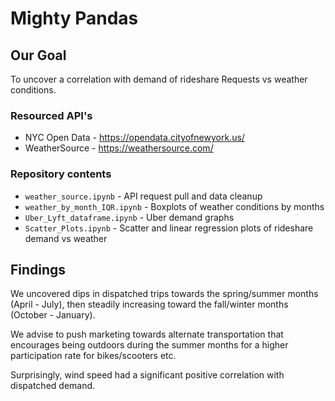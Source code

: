 # Mighty Pandas

## Our Goal

To uncover a correlation with demand of rideshare Requests vs weather conditions.

### Resourced API's

* NYC Open Data - https://opendata.cityofnewyork.us/
* WeatherSource - https://weathersource.com/

### Repository contents
* ```weather_source.ipynb``` - API request pull and data cleanup
* ```weather_by_month_IQR.ipynb``` - Boxplots of weather conditions by months
* ```Uber_Lyft_dataframe.ipynb``` - Uber demand graphs
* ```Scatter_Plots.ipynb``` - Scatter and linear regression plots of rideshare demand vs weather
  
## Findings

We uncovered dips in dispatched trips towards the spring/summer months (April - July), then steadily increasing toward the fall/winter months (October - January).

We advise to push marketing towards alternate transportation that encourages being outdoors during the summer months for a higher participation rate for bikes/scooters etc.

Surprisingly, wind speed had a significant positive  correlation with dispatched demand.
